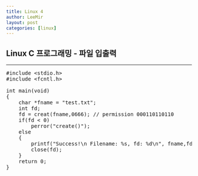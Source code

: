 ```yaml
---
title: Linux 4
author: LeeMir
layout: post
categories: [linux]
---
```

## Linux C 프로그래밍 - 파일 입출력
- - -

<pre>
#include &lt;stdio.h&gt;
#include &lt;fcntl.h&gt;

int main(void)
{
	char *fname = "test.txt";
    int fd;
    fd = creat(fname,0666); // permission 000110110110
    if(fd < 0)
    	perror("create()");
    else
    {
    	printf("Success!\n Filename: %s, fd: %d\n", fname,fd);
        close(fd);
    }
    return 0;
}
</pre>